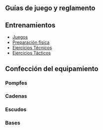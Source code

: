 
## Guías de juego y reglamento


## Entrenamientos

* [Juegos](juegos.html)
* [Preparación física](fisicos.html)
* [Ejercicios Técnicos](tecnicos.html)
* [Ejercicios Tácticos](tacticos.html)


## Confección del equipamiento

### Pompfes

### Cadenas

### Escudos

### Bases

